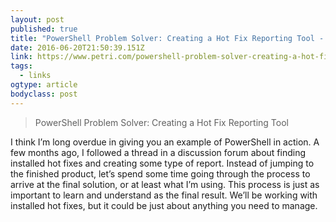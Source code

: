 ```yaml
---
layout: post 
published: true 
title: "PowerShell Problem Solver: Creating a Hot Fix Reporting Tool - Petri" 
date: 2016-06-20T21:50:39.151Z 
link: https://www.petri.com/powershell-problem-solver-creating-a-hot-fix-report 
tags:
  - links
ogtype: article 
bodyclass: post 
---
```


> PowerShell Problem Solver: Creating a Hot Fix Reporting Tool

I think I’m long overdue in giving you an example of PowerShell in action. A few months ago, I followed a thread in a discussion forum about finding installed hot fixes and creating some type of report. Instead of jumping to the finished product, let’s spend some time going through the process to arrive at the final solution, or at least what I’m using. This process is just as important to learn and understand as the final result. We’ll be working with installed hot fixes, but it could be just about anything you need to manage.

